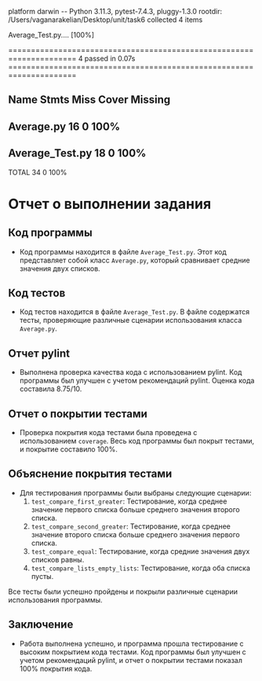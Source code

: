 platform darwin -- Python 3.11.3, pytest-7.4.3, pluggy-1.3.0
rootdir: /Users/vaganarakelian/Desktop/unit/task6
collected 4 items

Average_Test.py....   [100%] 

===================================================================== 4 passed in 0.07s ===================================================================== 

Name                   Stmts   Miss  Cover   Missing
----------------------------------------------------
Average.py                16      0   100%
----------------------------------------------------
Average_Test.py           18      0   100%
----------------------------------------------------
TOTAL                     34      0   100%

# Отчет о выполнении задания

## Код программы

- Код программы находится в файле `Average_Test.py`. Этот код представляет собой класс `Average.py`, который
  сравнивает средние значения двух списков.

## Код тестов

- Код тестов находится в файле `Average_Test.py`. В файле содержатся тесты, проверяющие различные сценарии
  использования класса `Average.py`.

## Отчет pylint

- Выполнена проверка качества кода с использованием pylint. Код программы был улучшен с учетом рекомендаций pylint.
  Оценка кода составила 8.75/10.

## Отчет о покрытии тестами

- Проверка покрытия кода тестами была проведена с использованием `coverage`. Весь код программы был покрыт тестами, и
  покрытие составило 100%.

## Объяснение покрытия тестами

- Для тестирования программы были выбраны следующие сценарии:
    1. `test_compare_first_greater`: Тестирование, когда среднее значение первого списка больше среднего значения
       второго списка.
    2. `test_compare_second_greater`: Тестирование, когда среднее значение второго списка больше среднего значения
       первого списка.
    3. `test_compare_equal`: Тестирование, когда средние значения двух списков равны.
    4. `test_compare_lists_empty_lists`: Тестирование, когда оба списка пусты.

Все тесты были успешно пройдены и покрыли различные сценарии использования программы.

## Заключение

- Работа выполнена успешно, и программа прошла тестирование с высоким покрытием кода тестами. Код программы был улучшен
  с учетом рекомендаций pylint, и отчет о покрытии тестами показал 100% покрытия кода.
